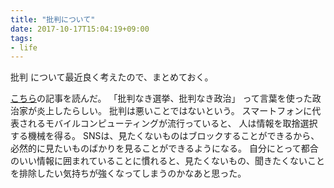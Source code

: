 ```yaml
---
title: "批判について"
date: 2017-10-17T15:04:19+09:00
tags:
- life
---
```

批判 について最近良く考えたので、まとめておく。

<!--more-->

[こちら](http://news.livedoor.com/article/detail/13246694/)の記事を読んだ。
「批判なき選挙、批判なき政治」 って言葉を使った政治家が炎上したらしい。
批判は悪いことではないという。
スマートフォンに代表されるモバイルコンピューティングが流行っていると、
人は情報を取捨選択する機械を得る。
SNSは、見たくないものはブロックすることができるから、必然的に見たいものばかりを見ることができるようになる。
自分にとって都合のいい情報に囲まれていることに慣れると、見たくないもの、聞きたくないことを排除したい気持ちが強くなってしまうのかなあと思った。
